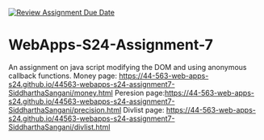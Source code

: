 [![Review Assignment Due Date](https://classroom.github.com/assets/deadline-readme-button-24ddc0f5d75046c5622901739e7c5dd533143b0c8e959d652212380cedb1ea36.svg)](https://classroom.github.com/a/cdqffI9o)
# WebApps-S24-Assignment-7
An assignment on java script modifying the DOM and using anonymous callback functions.
Money page: https://44-563-web-apps-s24.github.io/44563-webapps-s24-assignment7-SiddharthaSangani/money.html
Peresion page:https://44-563-web-apps-s24.github.io/44563-webapps-s24-assignment7-SiddharthaSangani/precision.html
Divlist page: https://44-563-web-apps-s24.github.io/44563-webapps-s24-assignment7-SiddharthaSangani/divlist.html
